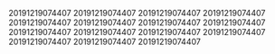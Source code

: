 20191219074407
20191219074407
20191219074407
20191219074407
20191219074407
20191219074407
20191219074407
20191219074407
20191219074407
20191219074407
20191219074407
20191219074407
20191219074407
20191219074407
20191219074407
